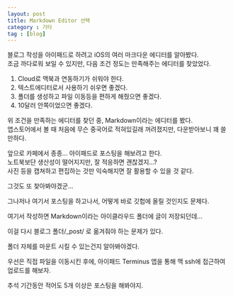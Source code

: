 ```yaml
---
layout: post
title: Markdown Editor 선택
category : 기타
tag : [blog]
---
```


블로그 작성을 아이패드로 하려고 iOS의 여러 마크다운 에디터를 알아봤다.<br/>
조금 까다로워 보일 수 있지만, 다음 조건 정도는 만족해주는 에디터를 찾았었다.

1. Cloud로 맥북과 연동하기가 쉬워야 한다.
2. 텍스트에디터로서 사용하기 쉬우면 좋겠다.
3. 폴더를 생성하고 파일 이동등을 편하게 해줬으면 좋겠다.
4. 10달러 안쪽이었으면 좋겠다.

위 조건을 만족하는 에디터를 찾던 중, Markdown이라는 에디터를 봤다.<br/>
앱스토어에서 볼 때 처음에 무슨 중국어로 적혀있길래 꺼려졌지만, 다운받아보니 꽤 쓸만하다.

앞으로 카페에서 종종... 아이패드로 포스팅을 해보려고 한다.<br/>
노트북보단 생산성이 떨어지지만, 잘 적응하면 괜찮겠지\...?<br/>
사진 등을 캡쳐하고 편집하는 것만 익숙해지면 잘 활용할 수 있을 것 같다.

그것도 또 찾아봐야겠군...

그나저나 여기서 포스팅을 하고나서, 어떻게 바로 깃헙에 올릴 것인지도 문제다.

여기서 작성하면 Markdown이라는 아이클라우드 폴더에 글이 저장되던데\...

이걸 다시 블로그 폴더/_post/ 로 옮겨줘야 하는 문제가 있다.

폴더 자체를 마운트 시킬 수 있는건지 알아봐야겠다.

우선은 직접 파일을 이동시킨 후에, 아이패드 Terminus 앱을 통해 맥 ssh에 접근하여 업로드를 해보자.

추석 기간동안 적어도 5개 이상은 포스팅을 해봐야지.

